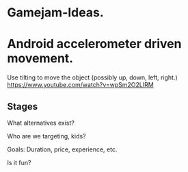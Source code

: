 # Gamejam-Ideas.

# Android accelerometer driven movement.
Use tilting to move the object (possibly up, down, left, right.)
https://www.youtube.com/watch?v=wpSm2O2LIRM

## Stages
What alternatives exist?

Who are we targeting, kids?

Goals: Duration, price, experience, etc.

Is it fun?
